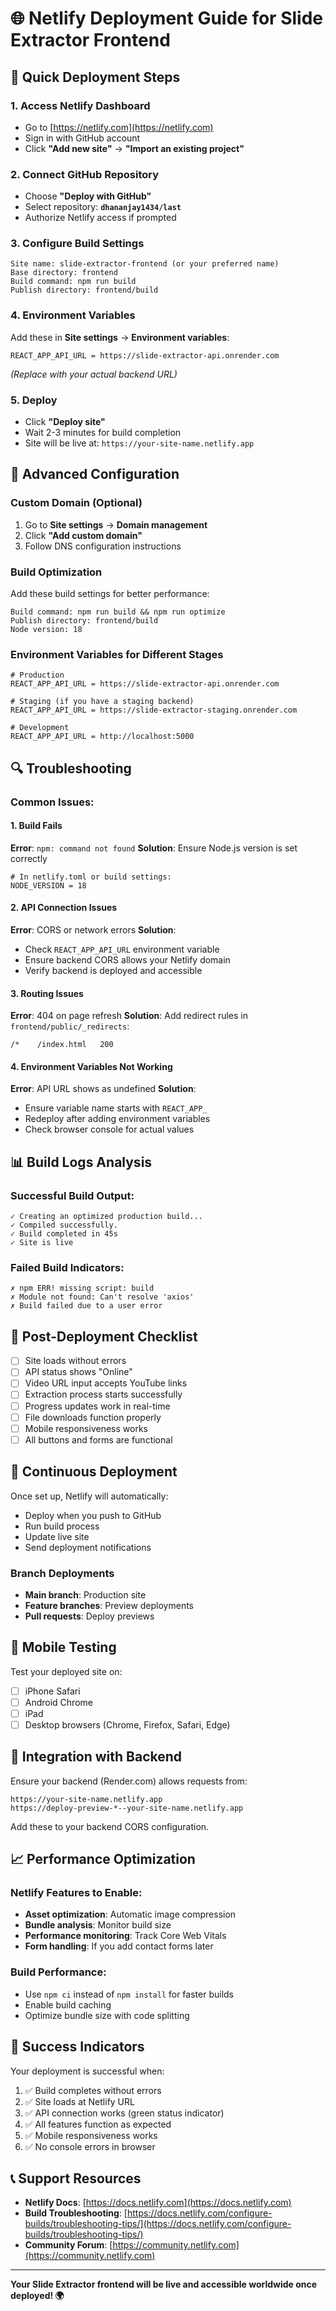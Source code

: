 # 🌐 Netlify Deployment Guide for Slide Extractor Frontend

## 🚀 Quick Deployment Steps

### 1. Access Netlify Dashboard
- Go to [https://netlify.com](https://netlify.com)
- Sign in with GitHub account
- Click **"Add new site"** → **"Import an existing project"**

### 2. Connect GitHub Repository
- Choose **"Deploy with GitHub"**
- Select repository: **`dhananjay1434/last`**
- Authorize Netlify access if prompted

### 3. Configure Build Settings
```
Site name: slide-extractor-frontend (or your preferred name)
Base directory: frontend
Build command: npm run build
Publish directory: frontend/build
```

### 4. Environment Variables
Add these in **Site settings** → **Environment variables**:
```
REACT_APP_API_URL = https://slide-extractor-api.onrender.com
```
*(Replace with your actual backend URL)*

### 5. Deploy
- Click **"Deploy site"**
- Wait 2-3 minutes for build completion
- Site will be live at: `https://your-site-name.netlify.app`

## 🔧 Advanced Configuration

### Custom Domain (Optional)
1. Go to **Site settings** → **Domain management**
2. Click **"Add custom domain"**
3. Follow DNS configuration instructions

### Build Optimization
Add these build settings for better performance:
```
Build command: npm run build && npm run optimize
Publish directory: frontend/build
Node version: 18
```

### Environment Variables for Different Stages
```
# Production
REACT_APP_API_URL = https://slide-extractor-api.onrender.com

# Staging (if you have a staging backend)
REACT_APP_API_URL = https://slide-extractor-staging.onrender.com

# Development
REACT_APP_API_URL = http://localhost:5000
```

## 🔍 Troubleshooting

### Common Issues:

#### 1. Build Fails
**Error**: `npm: command not found`
**Solution**: Ensure Node.js version is set correctly
```
# In netlify.toml or build settings:
NODE_VERSION = 18
```

#### 2. API Connection Issues
**Error**: CORS or network errors
**Solution**: 
- Check `REACT_APP_API_URL` environment variable
- Ensure backend CORS allows your Netlify domain
- Verify backend is deployed and accessible

#### 3. Routing Issues
**Error**: 404 on page refresh
**Solution**: Add redirect rules in `frontend/public/_redirects`:
```
/*    /index.html   200
```

#### 4. Environment Variables Not Working
**Error**: API URL shows as undefined
**Solution**: 
- Ensure variable name starts with `REACT_APP_`
- Redeploy after adding environment variables
- Check browser console for actual values

## 📊 Build Logs Analysis

### Successful Build Output:
```
✓ Creating an optimized production build...
✓ Compiled successfully.
✓ Build completed in 45s
✓ Site is live
```

### Failed Build Indicators:
```
✗ npm ERR! missing script: build
✗ Module not found: Can't resolve 'axios'
✗ Build failed due to a user error
```

## 🎯 Post-Deployment Checklist

- [ ] Site loads without errors
- [ ] API status shows "Online"
- [ ] Video URL input accepts YouTube links
- [ ] Extraction process starts successfully
- [ ] Progress updates work in real-time
- [ ] File downloads function properly
- [ ] Mobile responsiveness works
- [ ] All buttons and forms are functional

## 🔄 Continuous Deployment

Once set up, Netlify will automatically:
- Deploy when you push to GitHub
- Run build process
- Update live site
- Send deployment notifications

### Branch Deployments
- **Main branch**: Production site
- **Feature branches**: Preview deployments
- **Pull requests**: Deploy previews

## 📱 Mobile Testing

Test your deployed site on:
- [ ] iPhone Safari
- [ ] Android Chrome
- [ ] iPad
- [ ] Desktop browsers (Chrome, Firefox, Safari, Edge)

## 🔗 Integration with Backend

Ensure your backend (Render.com) allows requests from:
```
https://your-site-name.netlify.app
https://deploy-preview-*--your-site-name.netlify.app
```

Add these to your backend CORS configuration.

## 📈 Performance Optimization

### Netlify Features to Enable:
- **Asset optimization**: Automatic image compression
- **Bundle analysis**: Monitor build size
- **Performance monitoring**: Track Core Web Vitals
- **Form handling**: If you add contact forms later

### Build Performance:
- Use `npm ci` instead of `npm install` for faster builds
- Enable build caching
- Optimize bundle size with code splitting

## 🎉 Success Indicators

Your deployment is successful when:
1. ✅ Build completes without errors
2. ✅ Site loads at Netlify URL
3. ✅ API connection works (green status indicator)
4. ✅ All features function as expected
5. ✅ Mobile responsiveness works
6. ✅ No console errors in browser

## 📞 Support Resources

- **Netlify Docs**: [https://docs.netlify.com](https://docs.netlify.com)
- **Build Troubleshooting**: [https://docs.netlify.com/configure-builds/troubleshooting-tips/](https://docs.netlify.com/configure-builds/troubleshooting-tips/)
- **Community Forum**: [https://community.netlify.com](https://community.netlify.com)

---

**Your Slide Extractor frontend will be live and accessible worldwide once deployed! 🌍**
